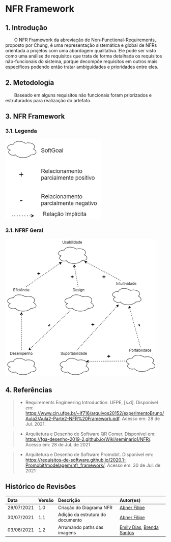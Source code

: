 # NFR Framework

## 1. Introdução

&emsp;&emsp;O NFR Framework da abreviação de Non-Functional-Requirements, proposto por Chung, é uma representação sistemática e global de NFRs orientada a projetos com uma abordagem qualitativa. Ele pode ser visto como uma análise de requisitos que trata de forma detalhada os requisitos não-funcionais do sistema, porque decompõe requisitos em outros mais específicos podendo então tratar ambiguidades e prioridades entre eles.

## 2. Metodologia

&emsp;&emsp;Baseado em alguns requisitos não funcionais foram priorizados e estruturados para realização do artefato.

## 3. NFR Framework

### 3.1. Legenda

[![Legenda-NFR](../assets/img/Legenda-NFR.png)](../assets/img/Legenda-NFR.png)

### 3.1. NFRF Geral

[![NFR](../assets/img/NFR.png)](../assets/img/NFR.png)

## 4. Referências

> - Requirements Engineering Introduction. UFPE, [s.d]. Disponível em: https://www.cin.ufpe.br/~if716/arquivos20152/experimentoBruno/Aula2/Aula2-Parte2-NFR%20Framework.pdf. Acesso em: 28 de Jul. 2021.

> - Arquitetura e Desenho de Software QR Comer. Disponível em: https://fga-desenho-2019-2.github.io/Wiki/seminario1/NFR/. Acesso em: 28 de Jul. de 2021

> - Arquitetura e Desenho de Software Promobit. Disponível em: https://requisitos-de-software.github.io/2020.1-Promobit/modelagem/nfr_framework/. Acesso em: 30 de Jul. de 2021

## Histórico de Revisões

| Data       | Versão | Descrição                        | Autor(es)                                                                                    |
| :--------- | :----- | :------------------------------- | :------------------------------------------------------------------------------------------- |
| 29/07/2021 | 1.0    | Criação do Diagrama NFR          | [Abner Filipe](https://github.com/abner423)                                                  |
| 30/07/2021 | 1.1    | Adição da estrutura do documento | [Abner Filipe](https://github.com/abner423)                                                  |
| 03/08/2021 | 1.2    | Arrumando paths das imagens      | [Emily Dias](https://github.com/emysdias), [Brenda Santos](https://github.com/brendavsantos) |
